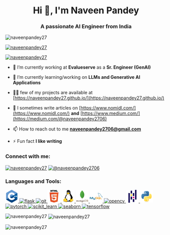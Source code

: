 <h1 align="center">Hi 👋, I'm Naveen Pandey</h1>
<h3 align="center">A passionate AI Engineer from India</h3>

<p align="left"> <img src="https://komarev.com/ghpvc/?username=naveenpandey27&label=Profile%20views&color=0e75b6&style=flat" alt="naveenpandey27" /> </p>

<p align="left"> <a href="https://github.com/ryo-ma/github-profile-trophy"><img src="https://github-profile-trophy.vercel.app/?username=naveenpandey27" alt="naveenpandey27" /></a> </p>

<p align="left"> <a href="https://twitter.com/naveenpandey27" target="blank"><img src="https://img.shields.io/twitter/follow/naveenpandey27?logo=twitter&style=for-the-badge" alt="naveenpandey27" /></a> </p>

- 🔭 I’m currently working at **Evalueserve** as a **Sr. Engineer (GenAI)**

- 🌱 I’m currently learning/working on **LLMs and Generative AI Applications**

- 👨‍💻 few of my projects are available at [https://naveenpandey27.github.io/](https://naveenpandey27.github.io/)

- 📝 I sometimes write articles on [https://www.nomidl.com/](https://www.nomidl.com/) **and** [https://www.medium.com/](https://medium.com/@naveenpandey2706) 

- 📫 How to reach out to me **naveenpandey2706@gmail.com**

- ⚡ Fun fact **I like writing**

<h3 align="left">Connect with me:</h3>
<p align="left">
<a href="https://twitter.com/naveenpandey27" target="blank"><img align="center" src="https://raw.githubusercontent.com/rahuldkjain/github-profile-readme-generator/master/src/images/icons/Social/twitter.svg" alt="naveenpandey27" height="30" width="40" /></a>
<a href="https://medium.com/@naveenpandey2706" target="blank"><img align="center" src="https://raw.githubusercontent.com/rahuldkjain/github-profile-readme-generator/master/src/images/icons/Social/medium.svg" alt="@naveenpandey2706" height="30" width="40" /></a>
</p>

<h3 align="left">Languages and Tools:</h3>
<p align="left"> <a href="https://www.w3schools.com/cpp/" target="_blank" rel="noreferrer"> <img src="https://raw.githubusercontent.com/devicons/devicon/master/icons/cplusplus/cplusplus-original.svg" alt="cplusplus" width="40" height="40"/> </a> <a href="https://flask.palletsprojects.com/" target="_blank" rel="noreferrer"> <img src="https://www.vectorlogo.zone/logos/pocoo_flask/pocoo_flask-icon.svg" alt="flask" width="40" height="40"/> </a> <a href="https://git-scm.com/" target="_blank" rel="noreferrer"> <img src="https://www.vectorlogo.zone/logos/git-scm/git-scm-icon.svg" alt="git" width="40" height="40"/> </a> <a href="https://www.w3.org/html/" target="_blank" rel="noreferrer"> <img src="https://raw.githubusercontent.com/devicons/devicon/master/icons/html5/html5-original-wordmark.svg" alt="html5" width="40" height="40"/> </a> <a href="https://www.linux.org/" target="_blank" rel="noreferrer"> <img src="https://raw.githubusercontent.com/devicons/devicon/master/icons/linux/linux-original.svg" alt="linux" width="40" height="40"/> </a> <a href="https://www.mongodb.com/" target="_blank" rel="noreferrer"> <img src="https://raw.githubusercontent.com/devicons/devicon/master/icons/mongodb/mongodb-original-wordmark.svg" alt="mongodb" width="40" height="40"/> </a> <a href="https://www.mysql.com/" target="_blank" rel="noreferrer"> <img src="https://raw.githubusercontent.com/devicons/devicon/master/icons/mysql/mysql-original-wordmark.svg" alt="mysql" width="40" height="40"/> </a> <a href="https://opencv.org/" target="_blank" rel="noreferrer"> <img src="https://www.vectorlogo.zone/logos/opencv/opencv-icon.svg" alt="opencv" width="40" height="40"/> </a> <a href="https://pandas.pydata.org/" target="_blank" rel="noreferrer"> <img src="https://raw.githubusercontent.com/devicons/devicon/2ae2a900d2f041da66e950e4d48052658d850630/icons/pandas/pandas-original.svg" alt="pandas" width="40" height="40"/> </a> <a href="https://www.python.org" target="_blank" rel="noreferrer"> <img src="https://raw.githubusercontent.com/devicons/devicon/master/icons/python/python-original.svg" alt="python" width="40" height="40"/> </a> <a href="https://pytorch.org/" target="_blank" rel="noreferrer"> <img src="https://www.vectorlogo.zone/logos/pytorch/pytorch-icon.svg" alt="pytorch" width="40" height="40"/> </a> <a href="https://scikit-learn.org/" target="_blank" rel="noreferrer"> <img src="https://upload.wikimedia.org/wikipedia/commons/0/05/Scikit_learn_logo_small.svg" alt="scikit_learn" width="40" height="40"/> </a> <a href="https://seaborn.pydata.org/" target="_blank" rel="noreferrer"> <img src="https://seaborn.pydata.org/_images/logo-mark-lightbg.svg" alt="seaborn" width="40" height="40"/> </a> <a href="https://www.tensorflow.org" target="_blank" rel="noreferrer"> <img src="https://www.vectorlogo.zone/logos/tensorflow/tensorflow-icon.svg" alt="tensorflow" width="40" height="40"/> </a> </p>

<p><img align="left" src="https://github-readme-stats.vercel.app/api/top-langs?username=naveenpandey27&show_icons=true&locale=en&layout=compact" alt="naveenpandey27" /></p>

<p>&nbsp;<img align="center" src="https://github-readme-stats.vercel.app/api?username=naveenpandey27&show_icons=true&locale=en" alt="naveenpandey27" /></p>

<p><img align="center" src="https://github-readme-streak-stats.herokuapp.com/?user=naveenpandey27&" alt="naveenpandey27" /></p>
